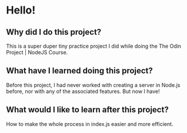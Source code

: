 # Hello!

## Why did I do this project?
This is a super duper tiny practice project I did while doing the The Odin Project | NodeJS Course.


## What have I learned doing this project?
Before this project, I had never worked with creating a server in Node.js before, nor with any of the associated features.
But now I have!


## What would I like to learn after this project?
How to make the whole process in index.js easier and more efficient.